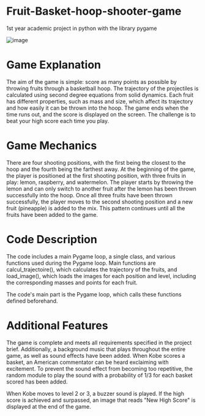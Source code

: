 # Fruit-Basket-hoop-shooter-game
1st year academic project in python with the library pygame

![image](https://user-images.githubusercontent.com/123560349/233855724-b784b51a-9a7e-465b-8e79-b9142bbbf199.png)

# Game Explanation
The aim of the game is simple: score as many points as possible by throwing fruits through a basketball hoop. The trajectory of the projectiles is calculated using second degree equations from solid dynamics. Each fruit has different properties, such as mass and size, which affect its trajectory and how easily it can be thrown into the hoop. The game ends when the time runs out, and the score is displayed on the screen. The challenge is to beat your high score each time you play.

# Game Mechanics
There are four shooting positions, with the first being the closest to the hoop and the fourth being the farthest away. At the beginning of the game, the player is positioned at the first shooting position, with three fruits in play: lemon, raspberry, and watermelon. The player starts by throwing the lemon and can only switch to another fruit after the lemon has been thrown successfully into the hoop. Once all three fruits have been thrown successfully, the player moves to the second shooting position and a new fruit (pineapple) is added to the mix. This pattern continues until all the fruits have been added to the game.

# Code Description
The code includes a main Pygame loop, a single class, and various functions used during the Pygame loop. Main functions are calcul_trajectoire(), which calculates the trajectory of the fruits, and load_image(), which loads the images for each position and level, including the corresponding masses and points for each fruit.

The code's main part is the Pygame loop, which calls these functions defined beforehand.

# Additional Features
The game is complete and meets all requirements specified in the project brief. Additionally, a background music that plays throughout the entire game, as well as sound effects have been added. When Kobe scores a basket, an American commentator can be heard exclaiming with excitement. To prevent the sound effect from becoming too repetitive, the random module to play the sound with a probability of 1/3 for each basket scored has been added.

When Kobe moves to level 2 or 3, a buzzer sound is played. If the high score is achieved and surpassed, an image that reads "New High Score" is displayed at the end of the game.

